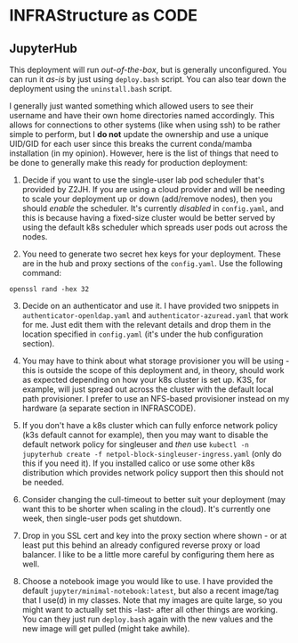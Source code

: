 # INFRAStructure as CODE

## JupyterHub

This deployment will run *out-of-the-box*, but is generally unconfigured. You can run it *as-is* by just using `deploy.bash` script. You can also tear down the deployment using the `uninstall.bash` script.

I generally just wanted something which allowed users to see their username and have their own home directories named accordingly. This allows for connections to other systems (like when using ssh) to be rather simple to perform, but I **do not** update the ownership and use a unique UID/GID for each user since this breaks the current conda/mamba installation (in my opinion). However, here is the list of things that need to be done to generally make this ready for production deployment:

1. Decide if you want to use the single-user lab pod scheduler that's provided by Z2JH. If you are using a cloud provider and will be needing to scale your deployment up or down (add/remove nodes), then you should *enable* the scheduler. It's currently *disabled* in `config.yaml`, and this is because having a fixed-size cluster would be better served by using the default k8s scheduler which spreads user pods out across the nodes.

2. You need to generate two secret hex keys for your deployment. These are in the hub and proxy sections of the `config.yaml`. Use the following command:
```
openssl rand -hex 32
```








3. Decide on an authenticator and use it. I have provided two snippets in `authenticator-openldap.yaml` and `authenticator-azuread.yaml` that work for me. Just edit them with the relevant details and drop them in the location specified in `config.yaml` (it's under the hub configuration section).

4. You may have to think about what storage provisioner you will be using - this is outside the scope of this deployment and, in theory, should work as expected depending on how your k8s cluster is set up. K3S, for example, will just spread out across the cluster with the default local path provisioner. I prefer to use an NFS-based provisioner instead on my hardware (a separate section in INFRASCODE). 

5. If you don't have a k8s cluster which can fully enforce network policy (k3s default cannot for example), then you may want to disable the default network policy for singleuser and *then* use `kubectl -n jupyterhub create -f netpol-block-singleuser-ingress.yaml` (only do this if you need it). If you installed calico or use some other k8s distribution which provides network policy support then this should not be needed.

6. Consider changing the cull-timeout to better suit your deployment (may want this to be shorter when scaling in the cloud). It's currently one week, then single-user pods get shutdown.

7. Drop in you SSL cert and key into the proxy section where shown - or at least put this behind an already configured reverse proxy or load balancer. I like to be a little more careful by configuring them here as well.

8. Choose a notebook image you would like to use. I have provided the default `jupyter/minimal-notebook:latest`, but also a recent image/tag that I use(d) in my classes. Note that my images are quite large, so you might want to actually set this -last- after all other things are working. You can they just run `deploy.bash` again with the new values and the new image will get pulled (might take awhile).

